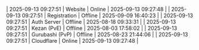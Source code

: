 | 2025-09-13 09:27:51 | Website | Online | 2025-09-13 09:27:48 |
| 2025-09-13 09:27:51 | Registration | Offline | 2025-09-09 16:40:23 |
| 2025-09-13 09:27:51 | Auth Server | Offline | 2025-08-18 09:33:31 |
| 2025-09-13 09:27:51 | Kezan (PvE) | Offline | 2025-08-03 17:58:02 |
| 2025-09-13 09:27:51 | Gurubashi (PvP) | Offline | 2025-08-23 21:44:06 |
| 2025-09-13 09:27:51 | Cloudflare | Online | 2025-09-13 09:27:48 |
